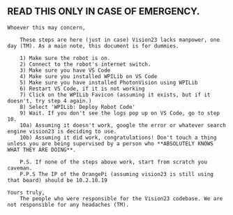 ## READ THIS ONLY IN CASE OF EMERGENCY.

    Whoever this may concern,

        These steps are here (just in case) Vision23 lacks manpower, one day (TM). As a main note, this document is for dummies.

        1) Make sure the robot is on.
        2) Connect to the robot's internet switch.
        3) Make sure you have VS Code
        4) Make sure you installed WPILib on VS Code
        5) Make sure you have installed PhotonVision using WPILib
        6) Restart VS Code, if it is not working
        7) Click on the WPILib Favicon (assuming it exists, but if it doesn't, try step 4 again.)
        8) Select 'WPILib: Deploy Robot Code'
        9) Wait. If you don't see the logs pop up on VS Code, go to step 10.
        10a) Assuming it doesn't work, google the error or whatever search engine vision23 is deciding to use.
        10b) Assuming it did work, congratulations! Don't touch a thing unless you are being supervised by a person who **ABSOLUTELY KNOWS WHAT THEY ARE DOING**.

        P.S. If none of the steps above work, start from scratch you caveman. 
        P.P.S The IP of the OrangePi (assuming vision23 is still using that board) should be 10.2.10.19

    Yours truly,
        The people who were responsible for the Vision23 codebase. We are not responsible for any headaches (TM).